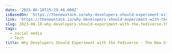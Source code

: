 ```yaml
---
date: '2023-06-18T15:29:46.000Z'
isBasedOn: 'https://thenewstack.io/why-developers-should-experiment-with-the-fediverse/'
link: 'https://thenewstack.io/why-developers-should-experiment-with-the-fediverse/'
slug: 2023-06-18-why-developers-should-experiment-with-the-fediverse-the-new-stack
tags:
  - social media
  - Tech
title: Why Developers Should Experiment with the Fediverse - The New Stack
---
```


